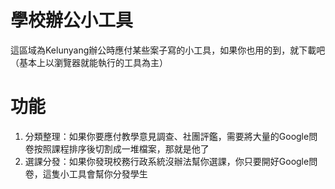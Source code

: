# 學校辦公小工具
這區域為Kelunyang辦公時應付某些案子寫的小工具，如果你也用的到，就下載吧（基本上以瀏覽器就能執行的工具為主）

功能 
====
1. 分類整理：如果你要應付教學意見調查、社團評鑑，需要將大量的Google問卷按照課程排序後切割成一堆檔案，那就是他了
2. 選課分發：如果你發現校務行政系統沒辦法幫你選課，你只要開好Google問卷，這隻小工具會幫你分發學生
